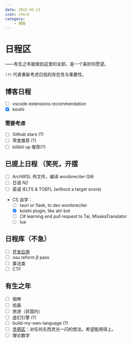 ```yaml
---
date: 2022-05-21
icon: check
category:
    - 博客
---
```

# 日程区
<div class="subtitle">——有生之年能做到这里的全部，是一个美好的愿望。</div>

`(?)` 代表重新考虑日程的存在性与重要性。
## 博客日程
- [ ] vscode extensions recommendation
- [x] koishi
### 需要考虑
- [ ] Github stars (?)
- [ ] 零食推荐 (?)
- [ ] bilibili up 推荐(?)
## 已提上日程 <span class="heimu" title="你知道的太多了">（笑死，开摆</span>
- [ ] ArchWSL 传文件，编译 wordsreciter Qt6
- [ ] 日语 N2
- [ ] 英语 IELTS & TOEFL (without a target score)
* CS 自学：
    - [ ] tauri or flask, to dev wordsreciter
    - [x] koishi plugin, like atri bot
    - [ ] C# learning and pull request to Tai, MisakaTranslator
    - [ ] lua

## 日程库（不急）
- [ ] [开发应用](../hide/inspiration.md#编程灵感)
- [ ] osu reform β pass
- [ ] 算法类
- [ ] CTF

## 有生之年
- [ ] 钢琴
- [ ] 绘画
- [ ] 旅游（非国内）
- [ ] 虚幻引擎 (?)
- [ ] build-my-own-language (?)
- [ ] [灵感区](../hide/inspiration.md)：对任何东西灵光一闪的想法。希望能用得上。
- [ ] 理论数学